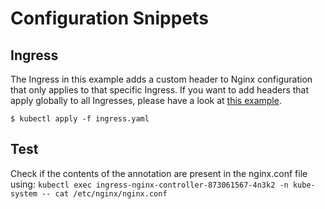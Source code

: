 # Configuration Snippets

## Ingress

The Ingress in this example adds a custom header to Nginx configuration that only applies to that specific Ingress. If you want to add headers that apply globally to all Ingresses, please have a look at [this example](../custom-headers/README.md).

```console
$ kubectl apply -f ingress.yaml
```

## Test

Check if the contents of the annotation are present in the nginx.conf file using:
`kubectl exec ingress-nginx-controller-873061567-4n3k2 -n kube-system -- cat /etc/nginx/nginx.conf`

